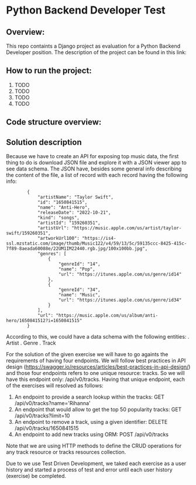 # Python Backend Developer Test

## Overview:

This repo containts a Django project as evaluation for a Python Backend Developer position. The description of the project can be found in this link: 

## How to run the project:

1. TODO
2. TODO
3. TODO
4. TODO

## Code structure overview:


## Solution description

Because we have to create an API for exposing top music data, the first thing to do is download JSON file and explore it with a JSON viewer app to see data schema.
The JSON have, besides some general info describing the content of the file, a list of record with each record having the following info:

            {
                "artistName": "Taylor Swift",
                "id": "1650841515",
                "name": "Anti-Hero",
                "releaseDate": "2022-10-21",
                "kind": "songs",
                "artistId": "159260351",
                "artistUrl": "https://music.apple.com/us/artist/taylor-swift/159260351",
                "artworkUrl100": "https://is4-ssl.mzstatic.com/image/thumb/Music122/v4/59/13/5c/59135ccc-8425-415c-7f89-8aeada60088e/22UM1IM22440.rgb.jpg/100x100bb.jpg",
                "genres": [
                    {
                        "genreId": "14",
                        "name": "Pop",
                        "url": "https://itunes.apple.com/us/genre/id14"
                    },
                    {
                        "genreId": "34",
                        "name": "Music",
                        "url": "https://itunes.apple.com/us/genre/id34"
                    }
                ],
                "url": "https://music.apple.com/us/album/anti-hero/1650841512?i=1650841515"
            }


According to this, we could have a data schema with the following entities:
. Artist
. Genre
. Track

For the solution of the given exercise we will have to go againts the requirements of having four endpoints. We will follow best practices in API design (https://swagger.io/resources/articles/best-practices-in-api-design/) and those four endpoints refers to one unique resource: tracks. So we will have this endpoint only: /api/v0/tracks. Having that unique endpoint, each of the exercises will resolved as follows:

1. An endpoint to provide a search lookup within the tracks: GET /api/v0/tracks?name='Rihanna'
2. An endpoint that would allow to get the top 50 popularity tracks: GET /api/v0/tracks?limit=10
3. An endpoint to remove a track, using a given identifier: DELETE /api/v0/tracks/1650841515
4. An endpoint to add new tracks using ORM: POST /api/v0/tracks

Note that we are using HTTP methods to define the CRUD operations for any track resource or tracks resources collection.

Due to we use Test Driven Development, we taked each exercise as a user history and started a process of test and error until each user history (exercise) be completed.


